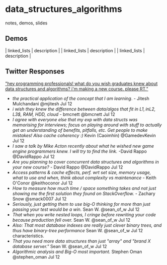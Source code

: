 # data_structures_algorithms
notes, demos, slides

## Demos

| linked_lists | description |
| linked_lists | description |
| linked_lists | description |

## Twitter Responses

["hey programming professionals! what do you wish graduates knew about data structures and algorithms? i'm making a new course. please RT."](https://twitter.com/capnramses/status/752905320326950912)

* *the practical application of the concept that I am learning*. - Jitesh Mulchandani ‏@mjitesh  Jul 12
* *i wish they knew the difference between data/algos that fit in L1$, in L2$, L3$, RAM, HDD, cloud* - bmcnett ‏@bmcnett  Jul 12
* *I agree with everyone else that my exp with data structs was memorising for interviews; focus on playing around with stuff to actually get an understanding of benefits, pitfalls, etc. Get people to make mistakes! Also cache coherency :)* Kevin (Caoimhín) ‏@GamedevKevin  Jul 12
* *I saw a talk by Mike Acton recently about what he wished new game engine programmers knew. I will try to find the link.* -David Rappo ‏@DavidRappo  Jul 12
* *Are you planning to cover concurrent data structures and algorithms in your new course?* - David Rappo ‏@DavidRappo  Jul 12
* *Access patterns & cache effects, perf. wrt set size, memory usage, what to use and when, think about complexity vs maintenance* - Keith O'Conor ‏@keithoconor  Jul 12
* *How to measure how much time / space something takes and not just showing me the first solution they found on StackOverflow.* - Zachary Snow ‏@smack0007  Jul 12
* *Seriously, just getting them to use big-O thinking for more than just passing your test would be a win.* Sean W. ‏@sean_of_w  Jul 12
* *That when you write nested loops, I cringe before rewriting your code because production fell over.* Sean W. ‏@sean_of_w  Jul 12
* *Also: That most database indexes are really just clever binary trees, and thus have binary-tree performance* Sean W. ‏@sean_of_w  Jul 12 characteristics.
* *That you need more data structures than just "array" and "brand X database server."* Sean W. ‏@sean_of_w  Jul 12
* *Algorithmic analysis and Big-O most important.*
Stephen Oman ‏@stephen_oman  Jul 12

